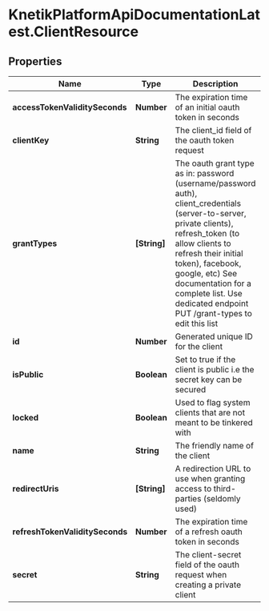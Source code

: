 # KnetikPlatformApiDocumentationLatest.ClientResource

## Properties
Name | Type | Description | Notes
------------ | ------------- | ------------- | -------------
**accessTokenValiditySeconds** | **Number** | The expiration time of an initial oauth token in seconds | [optional] 
**clientKey** | **String** | The client_id field of the oauth token request | 
**grantTypes** | **[String]** | The oauth grant type as in: password (username/password auth), client_credentials (server-to-server, private clients), refresh_token (to allow clients to refresh their initial token), facebook, google, etc) See documentation for a complete list. Use dedicated endpoint PUT /grant-types to edit this list | [optional] 
**id** | **Number** | Generated unique ID for the client | [optional] 
**isPublic** | **Boolean** | Set to true if the client is public i.e the secret key can be secured | [optional] 
**locked** | **Boolean** | Used to flag system clients that are not meant to be tinkered with | [optional] 
**name** | **String** | The friendly name of the client | 
**redirectUris** | **[String]** | A redirection URL to use when granting access to third-parties (seldomly used) | [optional] 
**refreshTokenValiditySeconds** | **Number** | The expiration time of a refresh oauth token in seconds | [optional] 
**secret** | **String** | The client-secret field of the oauth request when creating a private client | 


